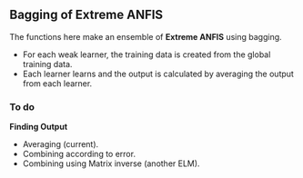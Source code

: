 ## Bagging of Extreme ANFIS

The functions here make an ensemble of **Extreme ANFIS** using bagging.

- For each weak learner, the training data is created from the global training data.
- Each learner learns and the output is calculated by averaging the output from each learner.

### To do

**Finding Output**

- Averaging (current).
- Combining according to error.
- Combining using Matrix inverse (another ELM).
